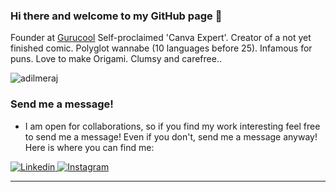 

### Hi there and welcome to my GitHub page 👋

Founder at <a href="https://gurucool.xyz/">Gurucool</a>
Self-proclaimed 'Canva Expert'. Creator of a not yet finished comic. Polyglot wannabe (10 languages before 25). Infamous for puns. Love to make Origami. Clumsy and carefree..

<p align="left"> <img src="https://komarev.com/ghpvc/?username=adilmeraj" alt="adilmeraj" /> </p>


### Send me a message!

- I am open for collaborations, so if you find my work interesting feel free to send me a message! Even if you don't, send me a message anyway! Here is where you can find me:

<p>
 
   </a>
  <a href="https://www.linkedin.com/in/adil-meraj-46705b195/">
    <img alt="Linkedin" src="https://img.shields.io/badge/linkedin-0077B5?logo=linkedin&logoColor=white&style=for-the-badge" />
  </a>

  <a href="https://www.instagram.com/adilmeraj/">
    <img alt="Instagram" src="https://img.shields.io/badge/Instagram-E4405F?logo=instagram&logoColor=white&style=for-the-badge" />

 
</p>

---
